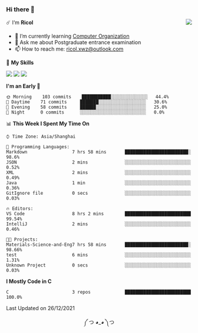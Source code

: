 ### Hi there 👋

<a href="#">
  <img align="right" src="https://github-readme-stats.vercel.app/api?username=Ricolxwz&count_private=true&show_icons=true&theme=prussian" />
</a>

☄️ I‘m **Ricol**

- 🌱 I’m currently learning [Computer Organization](https://github.com/Ricolxwz/Computer-Organization-408)
- 💬 Ask me about Postgraduate entrance examination
- 📫 How to reach me: ricol.xwz@outlook.com

🌟 **My Skills**

![](https://img.shields.io/badge/-Git-000000?style=flat-square&logo=git&logoColor=fff)
![](https://img.shields.io/badge/-C-3e74a2?style=flat-square&logo=C&logoColor=fff)
![](https://img.shields.io/badge/-Python-4fc08d?style=flat-square&logo=python&logoColor=fff)

<!--START_SECTION:waka-->
**I'm an Early 🐤** 

```text
🌞 Morning    103 commits    ███████████░░░░░░░░░░░░░░   44.4% 
🌆 Daytime    71 commits     ███████░░░░░░░░░░░░░░░░░░   30.6% 
🌃 Evening    58 commits     ██████░░░░░░░░░░░░░░░░░░░   25.0% 
🌙 Night      0 commits      ░░░░░░░░░░░░░░░░░░░░░░░░░   0.0%

```


📊 **This Week I Spent My Time On** 

```text
⌚︎ Time Zone: Asia/Shanghai

💬 Programming Languages: 
Markdown                 7 hrs 58 mins       ████████████████████████░   98.6% 
JSON                     2 mins              ░░░░░░░░░░░░░░░░░░░░░░░░░   0.52% 
XML                      2 mins              ░░░░░░░░░░░░░░░░░░░░░░░░░   0.49% 
Java                     1 min               ░░░░░░░░░░░░░░░░░░░░░░░░░   0.36% 
GitIgnore file           0 secs              ░░░░░░░░░░░░░░░░░░░░░░░░░   0.03%

🔥 Editors: 
VS Code                  8 hrs 2 mins        █████████████████████████   99.54% 
IntelliJ                 2 mins              ░░░░░░░░░░░░░░░░░░░░░░░░░   0.46%

🐱‍💻 Projects: 
Materials-Science-and-Eng7 hrs 58 mins       ████████████████████████░   98.66% 
test                     6 mins              ░░░░░░░░░░░░░░░░░░░░░░░░░   1.31% 
Unknown Project          0 secs              ░░░░░░░░░░░░░░░░░░░░░░░░░   0.03%

```

**I Mostly Code in C** 

```text
C                        3 repos             █████████████████████████   100.0%

```



 Last Updated on 26/12/2021
<!--END_SECTION:waka-->

<div align="center">
༼ つ ◕_◕ ༽つ
</div>
